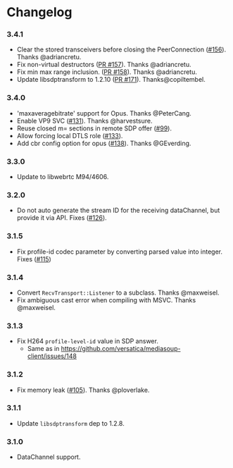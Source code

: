 # Changelog


### 3.4.1

* Clear the stored transceivers before closing the PeerConnection ([#156](https://github.com/versatica/libmediasoupclient/pull/156)). Thanks @adriancretu.
* Fix non-virtual destructors ([PR #157](https://github.com/versatica/libmediasoupclient/pull/157)). Thanks @adriancretu.
* Fix min max range inclusion. ([PR #158](https://github.com/versatica/libmediasoupclient/pull/158)). Thanks @adriancretu.
* Update libsdptransform to 1.2.10 ([PR #171](https://github.com/versatica/libmediasoupclient/pull/171)). Thanks@copiltembel.


### 3.4.0

* 'maxaveragebitrate' support for Opus. Thanks @PeterCang.
*  Enable VP9 SVC ([#131](https://github.com/versatica/libmediasoupclient/pull/131)). Thanks @harvestsure.
*  Reuse closed m= sections in remote SDP offer ([#99](https://github.com/versatica/libmediasoupclient/pull/99)).
*  Allow forcing local DTLS role ([#133](https://github.com/versatica/libmediasoupclient/pull/133)).
*  Add cbr config option for opus ([#138](https://github.com/versatica/libmediasoupclient/pull/138)). Thanks @GEverding.

### 3.3.0

* Update to libwebrtc M94/4606.

### 3.2.0

* Do not auto generate the stream ID for the receiving dataChannel,
  but provide it via API. Fixes ([#126](https://github.com/versatica/libmediasoupclient/pull/126)).


### 3.1.5

* Fix profile-id codec parameter by converting parsed value into integer. Fixes ([#115](https://github.com/versatica/libmediasoupclient/pull/115))


### 3.1.4

* Convert `RecvTransport::Listener` to a subclass. Thanks @maxweisel.
* Fix ambiguous cast error when compiling with MSVC. Thanks @maxweisel.


### 3.1.3

* Fix H264 `profile-level-id` value in SDP answer.
  - Same as in https://github.com/versatica/mediasoup-client/issues/148


### 3.1.2

* Fix memory leak ([#105](https://github.com/versatica/libmediasoupclient/pull/105)). Thanks @ploverlake.


### 3.1.1

* Update `libsdptransform` dep to 1.2.8.


### 3.1.0

* DataChannel support.
